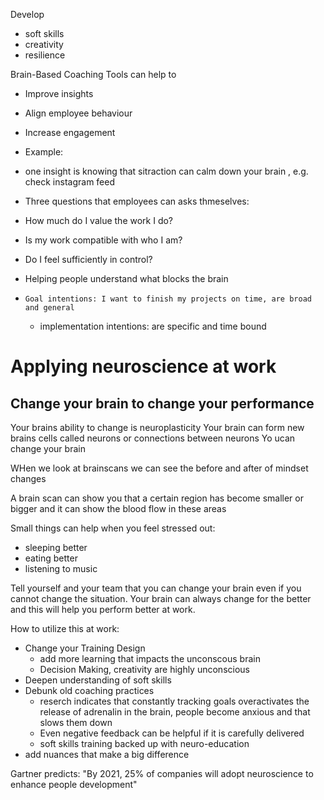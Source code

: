 Develop 
- soft skills
- creativity
- resilience

Brain-Based Coaching Tools can help to

- Improve insights
- Align employee behaviour
- Increase engagement

- Example:
- one insight is knowing that sitraction can calm down your brain , e.g. check instagram feed
- Three questions that employees can asks thmeselves: 
-   How much do I value the work I do?
-   Is my work compatible with who I am?
-   Do I feel sufficiently in control?
-   Helping people understand what blocks the brain
-     Goal intentions: I want to finish my projects on time, are broad and general
    - implementation intentions: are specific and time bound
 
# Applying neuroscience at work
## Change your brain to change your performance

Your brains ability to change is neuroplasticity
Your brain can form new brains cells called neurons or connections between neurons
Yo ucan change your brain

WHen we look at brainscans we can see the before and after of mindset changes

A brain scan can show you that a certain region has become smaller or bigger and it can show the blood flow in these areas

Small things can help when you feel stressed out:
- sleeping better
- eating better
- listening to music

Tell yourself and your team that you can change your brain even if you cannot change the situation. Your brain can always change for the better 
and this will help you perform better at work.

How to utilize this at work:
- Change your Training Design
    - add more learning that impacts the unconscous brain
    - Decision Making, creativity are highly unconscious
- Deepen understanding of soft skills
- Debunk old coaching practices
    - reserch indicates that constantly tracking goals overactivates the release of adrenalin in the brain, people become anxious and that slows them down
    - Even negative feedback can be helpful if it is carefully delivered
    - soft skills training backed up with neuro-education 
- add nuances that make a big difference


Gartner predicts:
"By 2021, 25% of companies will adopt neuroscience to enhance people development"
